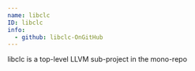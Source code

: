 ```yaml
---
name: libclc
ID: libclc
info:
  - github: libclc-OnGitHub
---
```


libclc is a top-level LLVM sub-project in the mono-repo
